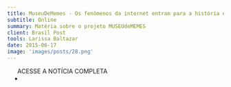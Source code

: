 ```yaml
---
title: MuseuDeMemes - Os fenômenos da internet entram para a história e viram objeto de estudo aprofundado neste projeto
subtitle: Online
summary: Matéria sobre o projeto MUSEUdeMEMES
client: Brasil Post
tools: Larissa Baltazar
date: 2015-06-17
image: 'images/posts/28.png'
---
```




<div class="post__share"><ul class="share__list list-reset">ACESSE A NOTÍCIA COMPLETA<li class="share__item" style="margin-left: 10px"><a class="share__link share__facebook" style="background: #fa5657" href="http://www.brasilpost.com.br/2015/06/17/museu-de-memes_n_7603866.html?utm_hp_ref=brazil&ir=Brazil&utm_source=dlvr.it&utm_medium=twitter" title="Link" rel="nofollow"><i class="fa-solid fa-link"></i></a></li></ul></div>
<!-- <div class="gallery-box"><div class="gallery"><img src="/clipping/images/example-1.jpg" loading="lazy" alt="Project"><img src="/clipping/images/example-2.jpg" loading="lazy" alt="Project"></div><em>Gallery / <a href="https://www.freepik.com/" target="_blank">Freepic</a></em></div> -->